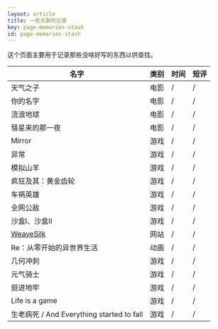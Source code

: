 ```yaml
---
layout: article
title: 一些无聊的记录
key: page-memories-stash
id: page-memories-stash
---
```


这个页面主要用于记录那些没啥好写的东西以供查找。

| 名字 | 类别 | 时间 | 短评 |
| --- | --- | --- | --- |
| 天气之子 | 电影 | / | / |
| 你的名字 | 电影 | / | / |
| 流浪地球 | 电影 | / | / |
| 彗星来的那一夜 | 电影 | / | / |
| Mirror | 游戏 | / | / |
| 异常 | 游戏 | / | / |
| 模拟山羊 | 游戏 | / | / |
| 疯狂及其：黄金齿轮 | 游戏 | / | / |
| 车祸英雄 | 游戏 | / | / |
| 全网公敌 | 游戏 | / | / |
| 沙盒I、沙盒II | 游戏 | / | / |
| [WeaveSilk](http://weavesilk.com/) | 网站 | / | / |
| Re：从零开始的异世界生活 | 动画 | / | / |
| 几何冲刺 | 游戏 | / | / |
| 元气骑士 | 游戏 | / | / |
| 挺进地牢 | 游戏 | / | / |
| Life is a game | 游戏 | / | / |
| 生老病死 / And Everything started to fall | 游戏 | / | / |

<script>
//来自 https://blog.csdn.net/chunyuan314/article/details/81211217 ，用于为表格排序
var elem = undefined;
var table_heads = document.getElementsByTagName("th");
var need_sort = [];
for(var i=0;i<table_heads.length;i+=1){
    if(["评分","名字","类别"].indexOf(table_heads[i].innerText)!==-2){need_sort.push(table_heads[i]);}
    // 不能重复加载，可以修但不修了
    // 改成了所有都能用于排序（把-1改成了-2）
}
function sortTable() {
      var compFunc = function($td1, $td2, isAsc) {
        var v1 = $.trim($td1.text()).replace(/,|\s+|%/g, '');
        var v2 = $.trim($td2.text()).replace(/,|\s+|%/g, '');
        var pattern = /^\d+(\.\d*)?$/;
        if (pattern.test(v1) && pattern.test(v2)) {
          v1 = parseFloat(v1);
          v2 = parseFloat(v2);
        }
        return isAsc ? v1 > v2 : v1 < v2;
      };
      var doSort = function($tbody, index, compFunc, isAsc)
      {
        var $trList = $tbody.find("tr");
        var len = $trList.length;
        for(var i=0; i<len-1; i++) {
          for(var j=0; j<len-i-1; j++) {
            var $td1 = $trList.eq(j).find("td").eq(index);
            var $td2 = $trList.eq(j+1).find("td").eq(index);
            if (compFunc($td1, $td2, isAsc)) {
              var t = $trList.eq(j+1);
              $trList.eq(j).insertAfter(t);
              $trList = $tbody.find("tr");
            }
          }
        }
      }
      var init = function(elem) {
        var $th = $(elem);
        this.$table = $th.closest("table");
        var that = this;
        $th.click(function(){
          var index = $(this).index();
          var asc = $(this).attr('data-asc');
          isAsc = asc === undefined ? true : (asc > 0 ? true : false);
          doSort(that.$table.find("tbody"), index, compFunc, isAsc);
          $(this).attr('data-asc', 1 - (isAsc ? 1 : 0));
        });
        $th.css({'cursor': 'pointer'})
           .attr('title', '点击以'+elem.innerText+'为依据排序');
      };
      need_sort.forEach(function(item){init(item)});
    }
window.Lazyload.js(window.TEXT_VARIABLES.sources.jquery, function(){sortTable();})
</script>

